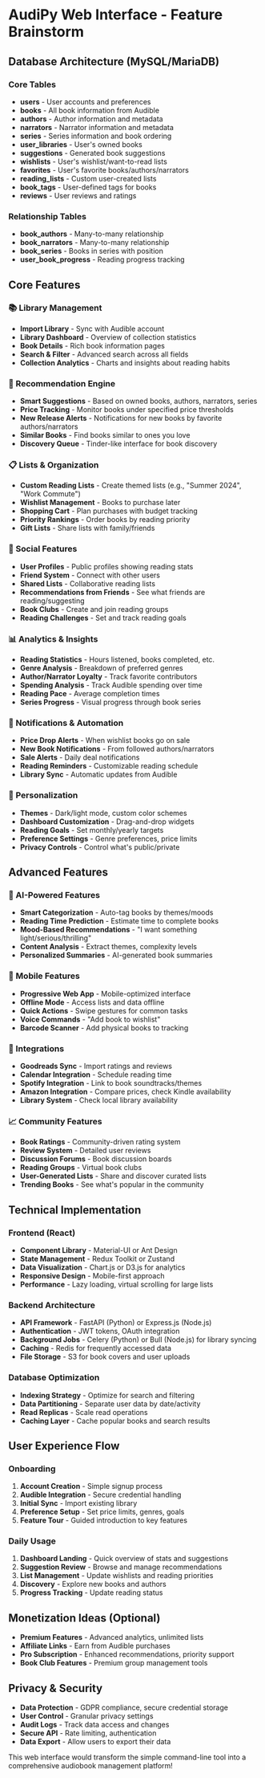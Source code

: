 # AudiPy Web Interface - Feature Brainstorm

## Database Architecture (MySQL/MariaDB)

### Core Tables
- **users** - User accounts and preferences
- **books** - All book information from Audible
- **authors** - Author information and metadata
- **narrators** - Narrator information and metadata
- **series** - Series information and book ordering
- **user_libraries** - User's owned books
- **suggestions** - Generated book suggestions
- **wishlists** - User's wishlist/want-to-read lists
- **favorites** - User's favorite books/authors/narrators
- **reading_lists** - Custom user-created lists
- **book_tags** - User-defined tags for books
- **reviews** - User reviews and ratings

### Relationship Tables
- **book_authors** - Many-to-many relationship
- **book_narrators** - Many-to-many relationship
- **book_series** - Books in series with position
- **user_book_progress** - Reading progress tracking

## Core Features

### 📚 Library Management
- **Import Library** - Sync with Audible account
- **Library Dashboard** - Overview of collection statistics
- **Book Details** - Rich book information pages
- **Search & Filter** - Advanced search across all fields
- **Collection Analytics** - Charts and insights about reading habits

### 🎯 Recommendation Engine
- **Smart Suggestions** - Based on owned books, authors, narrators, series
- **Price Tracking** - Monitor books under specified price thresholds
- **New Release Alerts** - Notifications for new books by favorite authors/narrators
- **Similar Books** - Find books similar to ones you love
- **Discovery Queue** - Tinder-like interface for book discovery

### 📋 Lists & Organization
- **Custom Reading Lists** - Create themed lists (e.g., "Summer 2024", "Work Commute")
- **Wishlist Management** - Books to purchase later
- **Shopping Cart** - Plan purchases with budget tracking
- **Priority Rankings** - Order books by reading priority
- **Gift Lists** - Share lists with family/friends

### 👥 Social Features
- **User Profiles** - Public profiles showing reading stats
- **Friend System** - Connect with other users
- **Shared Lists** - Collaborative reading lists
- **Recommendations from Friends** - See what friends are reading/suggesting
- **Book Clubs** - Create and join reading groups
- **Reading Challenges** - Set and track reading goals

### 📊 Analytics & Insights
- **Reading Statistics** - Hours listened, books completed, etc.
- **Genre Analysis** - Breakdown of preferred genres
- **Author/Narrator Loyalty** - Track favorite contributors
- **Spending Analysis** - Track Audible spending over time
- **Reading Pace** - Average completion times
- **Series Progress** - Visual progress through book series

### 🔔 Notifications & Automation
- **Price Drop Alerts** - When wishlist books go on sale
- **New Book Notifications** - From followed authors/narrators
- **Sale Alerts** - Daily deal notifications
- **Reading Reminders** - Customizable reading schedule
- **Library Sync** - Automatic updates from Audible

### 🎨 Personalization
- **Themes** - Dark/light mode, custom color schemes
- **Dashboard Customization** - Drag-and-drop widgets
- **Reading Goals** - Set monthly/yearly targets
- **Preference Settings** - Genre preferences, price limits
- **Privacy Controls** - Control what's public/private

## Advanced Features

### 🤖 AI-Powered Features
- **Smart Categorization** - Auto-tag books by themes/moods
- **Reading Time Prediction** - Estimate time to complete books
- **Mood-Based Recommendations** - "I want something light/serious/thrilling"
- **Content Analysis** - Extract themes, complexity levels
- **Personalized Summaries** - AI-generated book summaries

### 📱 Mobile Features
- **Progressive Web App** - Mobile-optimized interface
- **Offline Mode** - Access lists and data offline
- **Quick Actions** - Swipe gestures for common tasks
- **Voice Commands** - "Add book to wishlist"
- **Barcode Scanner** - Add physical books to tracking

### 🔗 Integrations
- **Goodreads Sync** - Import ratings and reviews
- **Calendar Integration** - Schedule reading time
- **Spotify Integration** - Link to book soundtracks/themes
- **Amazon Integration** - Compare prices, check Kindle availability
- **Library System** - Check local library availability

### 📈 Community Features
- **Book Ratings** - Community-driven rating system
- **Review System** - Detailed user reviews
- **Discussion Forums** - Book discussion boards
- **Reading Groups** - Virtual book clubs
- **User-Generated Lists** - Share and discover curated lists
- **Trending Books** - See what's popular in the community

## Technical Implementation

### Frontend (React)
- **Component Library** - Material-UI or Ant Design
- **State Management** - Redux Toolkit or Zustand
- **Data Visualization** - Chart.js or D3.js for analytics
- **Responsive Design** - Mobile-first approach
- **Performance** - Lazy loading, virtual scrolling for large lists

### Backend Architecture
- **API Framework** - FastAPI (Python) or Express.js (Node.js)
- **Authentication** - JWT tokens, OAuth integration
- **Background Jobs** - Celery (Python) or Bull (Node.js) for library syncing
- **Caching** - Redis for frequently accessed data
- **File Storage** - S3 for book covers and user uploads

### Database Optimization
- **Indexing Strategy** - Optimize for search and filtering
- **Data Partitioning** - Separate user data by date/activity
- **Read Replicas** - Scale read operations
- **Caching Layer** - Cache popular books and search results

## User Experience Flow

### Onboarding
1. **Account Creation** - Simple signup process
2. **Audible Integration** - Secure credential handling
3. **Initial Sync** - Import existing library
4. **Preference Setup** - Set price limits, genres, goals
5. **Feature Tour** - Guided introduction to key features

### Daily Usage
1. **Dashboard Landing** - Quick overview of stats and suggestions
2. **Suggestion Review** - Browse and manage recommendations
3. **List Management** - Update wishlists and reading priorities
4. **Discovery** - Explore new books and authors
5. **Progress Tracking** - Update reading status

## Monetization Ideas (Optional)
- **Premium Features** - Advanced analytics, unlimited lists
- **Affiliate Links** - Earn from Audible purchases
- **Pro Subscription** - Enhanced recommendations, priority support
- **Book Club Features** - Premium group management tools

## Privacy & Security
- **Data Protection** - GDPR compliance, secure credential storage
- **User Control** - Granular privacy settings
- **Audit Logs** - Track data access and changes
- **Secure API** - Rate limiting, authentication
- **Data Export** - Allow users to export their data

This web interface would transform the simple command-line tool into a comprehensive audiobook management platform! 